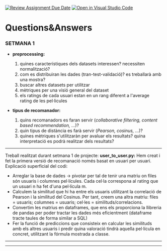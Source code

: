 [![Review Assignment Due Date](https://classroom.github.com/assets/deadline-readme-button-22041afd0340ce965d47ae6ef1cefeee28c7c493a6346c4f15d667ab976d596c.svg)](https://classroom.github.com/a/USx538Ll) [![Open in Visual Studio Code](https://classroom.github.com/assets/open-in-vscode-2e0aaae1b6195c2367325f4f02e2d04e9abb55f0b24a779b69b11b9e10269abc.svg)](https://classroom.github.com/online_ide?assignment_repo_id=17282840&assignment_repo_type=AssignmentRepo)

# Questions&Answers

### **SETMANA 1**
- **preprocessing:**
    1. quines característiques dels datasets interessen? necessiten normalització?
    2. com es distribuiran les dades (tran-test-validació)? es treballarà amb una mostra?
    3. buscar altres datasets per utilitzar
    4. mètriques per una visió general del dataset
    5. els ratings de cada usuari estan en un rang diferent a l'average rating de les pel·licules

- **tipus de recomanador:**
    1. quins recomanadors es faran servir (*collaborative filtering, content based recommendation, ...*)?
    2. quin tipus de distància es farà servir (*Pearson, cosinus, ...*)?
    3. quines mètriques s'utilitzaràn per avaluar els resultats? quina interpretació es podrà realitzar dels resultats?

---
Treball realitzat durant setmana 1 de projecte:
**user_to_user.py:**
Hem creat i fet la primera versió de recomanació només basat en usuari per usuari. 
Explicació superficial del codi:
- Arreglar la base de dades -> pivotar per tal de tenir una matriu on files són usuaris i columnes pel·lícules. Cada cel·la correspona al rating que un usuari n ha fet d'una pel·lícula m.
- Calculem la similitud que hi ha entre els usuaris utilitzant la correlació de Pearson i la similitud del Cosinus. Per tant, creem una altra matriu: files = usuaris; columnes = usuaris; cel·les = similituds/correlacions.
- Convertim les matrius en dataframes, que ens els proporciona la llibreria de pandas per poder tractar les dades més eficientment (dataframe tracte taules de forma similar a SQL)
- Fer la funció de prediccions que consisteix en calcular les similituds amb els altres usuaris i predir quina valoració tindrà aquella pel·lícula en concret, utilitzant la fórmula mostrada a classe. 

---
---




